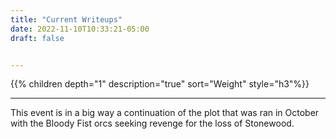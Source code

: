 ```yaml
---
title: "Current Writeups"
date: 2022-11-10T10:33:21-05:00
draft: false


---
```


{{% children depth="1" description="true"  sort="Weight" style="h3"%}}

---

This event is in a big way a continuation of the plot that was ran in October with the Bloody Fist orcs seeking revenge for the loss of Stonewood. 
